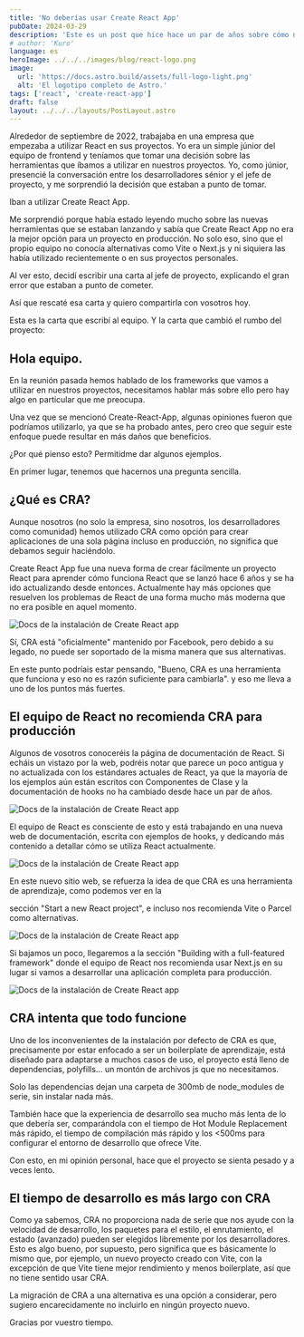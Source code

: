 ```yaml
---
title: 'No deberías usar Create React App'
pubDate: 2024-03-29
description: 'Este es un post que hice hace un par de años sobre cómo no deberías usar create-react-app. Aún opino lo mismo a día de hoy.'
# author: 'Kuro'
language: es
heroImage: ../../../images/blog/react-logo.png
image:
  url: 'https://docs.astro.build/assets/full-logo-light.png'
  alt: 'El logotipo completo de Astro.'
tags: ['react', 'create-react-app']
draft: false
layout: ../../../layouts/PostLayout.astro
---
```


Alrededor de septiembre de 2022, trabajaba en una empresa que empezaba a utilizar React en sus proyectos. Yo era un simple júnior del equipo de frontend y teníamos que tomar una decisión sobre las herramientas que íbamos a utilizar en nuestros proyectos.
Yo, como júnior, presencié la conversación entre los desarrolladores sénior y el jefe de proyecto, y me sorprendió la decisión que estaban a punto de tomar.

Iban a utilizar Create React App.

Me sorprendió porque había estado leyendo mucho sobre las nuevas herramientas que se estaban lanzando y sabía que Create React App no era la mejor opción para un proyecto en producción.
No solo eso, sino que el propio equipo no conocía alternativas como Vite o Next.js y ni siquiera las había utilizado recientemente o en sus proyectos personales.

Al ver esto, decidí escribir una carta al jefe de proyecto, explicando el gran error que estaban a punto de cometer.

Así que rescaté esa carta y quiero compartirla con vosotros hoy.

Esta es la carta que escribí al equipo. Y la carta que cambió el rumbo del proyecto:

## Hola equipo.

En la reunión pasada hemos hablado de los frameworks que vamos a utilizar en nuestros proyectos, necesitamos hablar más sobre ello pero hay algo en particular que me preocupa.

Una vez que se mencionó Create-React-App, algunas opiniones fueron que podríamos utilizarlo, ya que se ha probado antes, pero creo que seguir este enfoque puede resultar en más daños que beneficios.

¿Por qué pienso esto? Permitidme dar algunos ejemplos.

En primer lugar, tenemos que hacernos una pregunta sencilla.

## ¿Qué es CRA?

Aunque nosotros (no solo la empresa, sino nosotros, los desarrolladores como comunidad) hemos utilizado CRA como opción para crear aplicaciones de una sola página incluso en producción, no significa que debamos seguir haciéndolo.

Create React App fue una nueva forma de crear fácilmente un proyecto React para aprender cómo funciona React que se lanzó hace 6 años y se ha ido actualizando desde entonces. Actualmente hay más opciones que resuelven los problemas de React de una forma mucho más moderna que no era posible en aquel momento.

![Docs de la instalación de Create React app](/01/cra%20install.png)

Sí, CRA está "oficialmente" mantenido por Facebook, pero debido a su legado, no puede ser soportado de la misma manera que sus alternativas.

En este punto podríais estar pensando,
"Bueno, CRA es una herramienta que funciona y eso no es razón suficiente para cambiarla".
y eso me lleva a uno de los puntos más fuertes.

## El equipo de React no recomienda CRA para producción

Algunos de vosotros conoceréis la página de documentación de React. Si echáis un vistazo por la web, podréis notar que parece un poco antigua y no actualizada con los estándares actuales de React, ya que la mayoría de los ejemplos aún están escritos con Componentes de Clase y la documentación de hooks no ha cambiado desde hace un par de años.

![Docs de la instalación de Create React app](/01/react%20docs.png)

El equipo de React es consciente de esto y está trabajando en una nueva web de documentación, escrita con ejemplos de hooks, y dedicando más contenido a detallar cómo se utiliza React actualmente.

![Docs de la instalación de Create React app](/01/newreactdocs.png)

En este nuevo sitio web, se refuerza la idea de que CRA es una herramienta de aprendizaje, como podemos ver en la

sección "Start a new React project", e incluso nos recomienda Vite o Parcel como alternativas.

![Docs de la instalación de Create React app](/01/gettingstarted.png)

Si bajamos un poco, llegaremos a la sección "Building with a full-featured framework" donde el equipo de React nos recomienda usar Next.js en su lugar si vamos a desarrollar una aplicación completa para producción.

![Docs de la instalación de Create React app](/01/buildingfullfeatures.png)

## CRA intenta que todo funcione

Uno de los inconvenientes de la instalación por defecto de CRA es que, precisamente por estar enfocado a ser un boilerplate de aprendizaje, está diseñado para adaptarse a muchos casos de uso, el proyecto está lleno de dependencias, polyfills... un montón de archivos js que no necesitamos.

Solo las dependencias dejan una carpeta de 300mb de node_modules de serie, sin instalar nada más.

También hace que la experiencia de desarrollo sea mucho más lenta de lo que debería ser, comparándola con el tiempo de Hot Module Replacement más rápido, el tiempo de compilación más rápido y los <500ms para configurar el entorno de desarrollo que ofrece Vite.

Con esto, en mi opinión personal, hace que el proyecto se sienta pesado y a veces lento.

## El tiempo de desarrollo es más largo con CRA

Como ya sabemos, CRA no proporciona nada de serie que nos ayude con la velocidad de desarrollo, los paquetes para el estilo, el enrutamiento, el estado (avanzado) pueden ser elegidos libremente por los desarrolladores. Esto es algo bueno, por supuesto, pero significa que es básicamente lo mismo que, por ejemplo, un nuevo proyecto creado con Vite, con la excepción de que Vite tiene mejor rendimiento y menos boilerplate, así que no tiene sentido usar CRA.

La migración de CRA a una alternativa es una opción a considerar, pero sugiero encarecidamente no incluirlo en ningún proyecto nuevo.

Gracias por vuestro tiempo.
